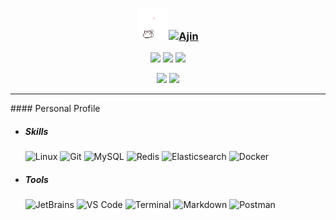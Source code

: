 ### <div align="center"><img src="assets/img/HelloKitty.gif" alt="Hi" width="50"/>[![Ajin](https://readme-typing-svg.herokuapp.com?font=Xingkai+SC&weight=700&size=30&duration=2000&pause=10000&color=BBBBBB&center=true&vCenter=true&width=280&lines=Hi+%F0%9F%91%8B%2C+I'm+Ajin)](https://xwj1024.github.io)</div>

<p align="center">
    <img src="https://img.shields.io/github/stars/xwj1024"/>
    <img src="https://img.shields.io/github/followers/xwj1024"/>
    <img src="https://komarev.com/ghpvc/?username=xwj1024"/>
</p>
<p align="center">
    <img src="https://github-readme-stats.vercel.app/api?username=xwj1024&count_private=true&theme=onedark&show_icons=true" height="165"/>
    <img src="https://github-readme-stats.vercel.app/api/top-langs/?username=xwj1024&theme=onedark&show_icons=true" height="165"/>
</p>
<hr>
#### Personal Profile


- ##### Skills

  ![Linux](https://img.shields.io/badge/-Linux-%23f6bf04?style=flat&logo=linux&logoColor=%23000000) ![Git](https://img.shields.io/badge/-Git-%23f1f1e9?style=flat&logo=git) ![MySQL](https://img.shields.io/badge/-MySQL-%23027396?style=flat&logo=mysql&logoColor=%23ffffff) ![Redis](https://img.shields.io/badge/-Redis-%23cc281f?style=flat&logo=redis&logoColor=%23ffffff) ![Elasticsearch](https://img.shields.io/badge/-Elasticsearch-%2303bfb4?style=flat&logo=elasticsearch&logoColor=%23fec513&labelColor=%231ca9f5) ![Docker](https://img.shields.io/badge/-Docker-%231c8fea?style=flat&logo=docker&logoColor=%23ffffff&labelColor=%231c8fea)

- ##### Tools

  ![JetBrains](https://img.shields.io/badge/-JetBrains-%23000000?style=flat&logo=jetbrains&logoColor=%23ffffff) ![VS Code](https://img.shields.io/badge/-VSCode-%230066B8?style=flat&logo=visual-studio-code) ![Terminal](https://img.shields.io/badge/-Terminal-%23000000?style=flat&logo=iterm2&logoColor=07e916) ![Markdown](https://img.shields.io/badge/-Markdown-%230066B8?style=flat&logo=markdown&logoColor=ffffff) ![Postman](https://img.shields.io/badge/-Postman-%23ff6c37?style=flat&logo=postman&logoColor=ffffff)
